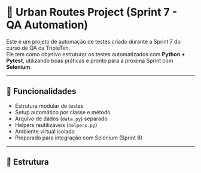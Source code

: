 # 🧪 Urban Routes Project (Sprint 7 - QA Automation)

Este é um projeto de automação de testes criado durante a Sprint 7 do curso de QA da TripleTen.  
Ele tem como objetivo estruturar os testes automatizados com **Python + Pytest**, utilizando boas práticas e pronto para a próxima Sprint com **Selenium**.

---

## 🚀 Funcionalidades

- Estrutura modular de testes
- Setup automático por classe e método
- Arquivo de dados (`data.py`) separado
- Helpers reutilizáveis (`helpers.py`)
- Ambiente virtual isolado
- Preparado para integração com Selenium (Sprint 8)

---

## 📁 Estrutura

